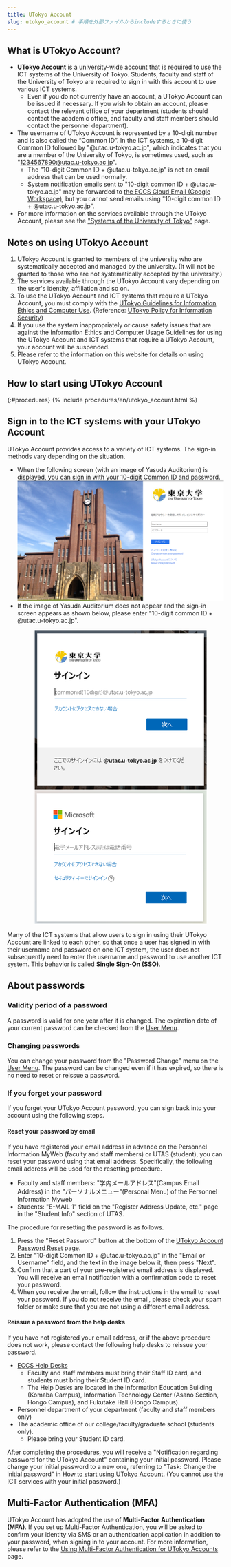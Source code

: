 ```yaml
---
title: UTokyo Account
slug: utokyo_account # 手順を外部ファイルからincludeするときに使う
---
```


## What is UTokyo Account?
- **UTokyo Account** is a university-wide account that is required to use the ICT systems of the University of Tokyo. Students, faculty and staff of the University of Tokyo are required to sign in with this account to use various ICT systems.
  - Even if you do not currently have an account,  a UTokyo Account can be issued if necessary. If you wish to obtain an account, please contact the relevant office of your department (students should contact the academic office, and faculty and staff members should contact the personnel department).
- The username of UTokyo Account is represented by a 10-digit number and is also called the “Common ID”. In the ICT systems, a 10-digit Common ID followed by "@utac.u-tokyo.ac.jp", which indicates that you are a member of the University of Tokyo, is sometimes used, such as "1234567890@utac.u-tokyo.ac.jp".
  - The "10-digit Common ID + @utac.u-tokyo.ac.jp" is not an email address that can be used normally.
  - System notification emails sent to "10-digit common ID + @utac.u-tokyo.ac.jp" may be forwarded to [the ECCS Cloud Email (Google Workspace)](/en/eccs_cloud_email), but you cannot send emails using "10-digit common ID + @utac.u-tokyo.ac.jp".
- For more information on the services available through the UTokyo Account, please see the ["Systems of the University of Tokyo"](/systems) page.

## Notes on using UTokyo Account
1. UTokyo Account is granted to members of the university who are systematically accepted and managed by the university. (It will not be granted to those who are not systematically accepted by the university.)
1. The services available through the UTokyo Account vary depending on the user's identity, affiliation and so on.
1. To use the UTokyo Account and ICT systems that require a UTokyo Account, you must comply with the [UTokyo Guidelines for Information Ethics and Computer Use](https://www.u-tokyo.ac.jp/content/400156696.pdf). (Reference: [UTokyo Policy for Information Security](https://www.u-tokyo.ac.jp/en/about/information-security.html))
1. If you use the system inappropriately or cause safety issues that are against the Information Ethics and Computer Usage Guidelines for using the UTokyo Account and ICT systems that require a UTokyo Account, your account will be suspended.
1. Please refer to the information on this website for details on using UTokyo Account.

## How to start using UTokyo Account
{:#procedures}
{% include procedures/en/utokyo_account.html %}

## Sign in to the ICT systems with your UTokyo Account
UTokyo Account provides access to a variety of ICT systems. The sign-in methods vary depending on the situation.

- When the following screen (with an image of Yasuda Auditorium) is displayed, you can sign in with your 10-digit Common ID and password.
![](img/signin-yasuda.png)
- If the image of Yasuda Auditorium does not appear and the sign-in screen appears as shown below, please enter "10-digit common ID + @utac.u-tokyo.ac.jp".
    <figure class="gallery">
        <img src="img/signin-utac-01.png">
        <img src="img/signin-utac-02.png">
    </figure>

Many of the ICT systems that allow users to sign in using their UTokyo Account are linked to each other, so that once a user has signed in with their username and password on one ICT system, the user does not subsequently need to enter the username and password to use another ICT system. This behavior is called **Single Sign-On (SSO)**.

## About passwords
### Validity period of a password
A password is valid for one year after it is changed. The expiration date of your current password can be checked from the [User Menu](https://utacm.adm.u-tokyo.ac.jp/webmtn/LoginServlet).

### Changing passwords
You can change your password from the "Password Change" menu on the [User Menu](https://utacm.adm.u-tokyo.ac.jp/webmtn/LoginServlet). The password can be changed even if it has expired, so there is no need to reset or reissue a password.

### If you forget your password
If you forget your UTokyo Account password, you can sign back into your account using the following steps.

#### Reset your password by email
If you have registered your email address in advance on the Personnel Information MyWeb (faculty and staff members) or UTAS (student), you can reset your password using that email address. Specifically, the following email address will be used for the resetting procedure.

- Faculty and staff members: "学内メールアドレス"(Campus Email Address) in the "パーソナルメニュー"(Personal Menu) of the Personnel Information Myweb
- Students: "E-MAIL 1" field on the "Register Address Update, etc." page in the "Student Info" section of UTAS.

The procedure for resetting the password is as follows.

1. Press the "Reset Password" button at the bottom of the [UTokyo Account Password Reset](https://utacm.adm.u-tokyo.ac.jp/webmtn/multi/jpn/reset.html) page.
1. Enter "10-digit Common ID + @utac.u-tokyo.ac.jp" in the "Email or Username" field, and the text in the image below it, then press "Next".
1. Confirm that a part of your pre-registered email address is displayed. You will receive an email notification with a confirmation code to reset your password.
1. When you receive the email, follow the instructions in the email to reset your password. If you do not receive the email, please check your spam folder or make sure that you are not using a different email address.

#### Reissue a password from the help desks
If you have not registered your email address, or if the above procedure does not work, please contact the following help desks to reissue your password.

- [ECCS Help Desks](https://www.ecc.u-tokyo.ac.jp/en/emap.html)
    - Faculty and staff members must bring their Staff ID card, and students must bring their Student ID card.
    - The Help Desks are located in the Information Education Building (Komaba Campus), Information Technology Center (Asano Section, Hongo Campus), and Fukutake Hall (Hongo Campus).
- Personnel department of your department (faculty and staff members only)
- The academic office of our college/faculty/graduate school (students only).
    - Please bring your Student ID card.

After completing the procedures, you will receive a "Notification regarding password for the UTokyo Account" containing your initial password. Please change your initial password to a new one, referring to "Task: Change the initial password" in [How to start using UTokyo Account](#procedures). (You cannot use the ICT services with your initial password.)

## Multi-Factor Authentication (MFA)
UTokyo Account has adopted the use of **Multi-Factor Authentication (MFA)**. If you set up Multi-Factor Authentication, you will be asked to confirm your identity via SMS or an authentication application in addition to your password, when signing in to your account. For more information, please refer to the [Using Multi-Factor Authentication for UTokyo Accounts](/en/utokyo_account/mfa/) page.

